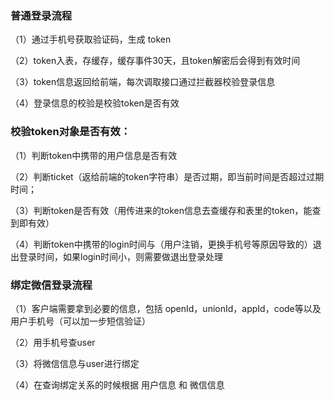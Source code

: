 <h3>普通登录流程</h3>

（1）通过手机号获取验证码，生成 token

（2）token入表，存缓存，缓存事件30天，且token解密后会得到有效时间

（3）token信息返回给前端，每次调取接口通过拦截器校验登录信息

（4）登录信息的校验是校验token是否有效

<h3>校验token对象是否有效：</h3>

（1）判断token中携带的用户信息是否有效

（2）判断ticket（返给前端的token字符串）是否过期，即当前时间是否超过过期时间；

（3）判断token是否有效（用传进来的token信息去查缓存和表里的token，能查到即有效）

（4）判断token中携带的login时间与（用户注销，更换手机号等原因导致的）退出登录时间，如果login时间小，则需要做退出登录处理

<h3>绑定微信登录流程</h3>

（1）客户端需要拿到必要的信息，包括 openId，unionId，appId，code等以及用户手机号（可以加一步短信验证）

（2）用手机号查user

（3）将微信信息与user进行绑定

（4）在查询绑定关系的时候根据 用户信息 和 微信信息
